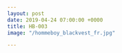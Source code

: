 ```yaml
---
layout: post
date: 2019-04-24 07:00:00 +0000
title: HB-003
image: "/hommeboy_blackvest_fr.jpg"

---
```

